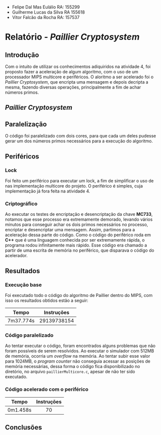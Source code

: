 * Felipe Dal Mas Eulálio RA: 155299
* Guilherme Lucas da Silva RA 155618 
* Vitor Falcão da Rocha RA: 157537

# Relatório - *Paillier Cryptosystem*

## Introdução

Com o intuito de utilizar os conhecimentos adiquiridos na atividade 4, foi proposto fazer a aceleração de algum algoritmo, com o uso de um processador MIPS multicore e periféricos. O aloritmo a ser acelerado foi o *Paillier Cryptosystem*, que encripta uma mensagem e depois decripta a mesma, fazendo diversas operações, principalmente a fim de achar números primos. 

## *Paillier Cryptosystem*
<!--FALCON'S PLACE TO SHINE-->

## Paralelização

O código foi paralelizado com dois cores, para que cada um deles pudesse gerar um dos números primos necessários para a execução do algoritmo.

## Periféricos

### Lock

Foi feito um periférico para executar um lock, a fim de simplificar o uso de nas implementação multicore do projeto. O periférico é simples, cuja implementação já fora feita na atividade 4.

### Criptográfico
Ao executar os testes de encriptação e desencriptação da chave **MC733**, notamos que esse processo era extremamente demorado, levando vários minutos para conseguir achar os dois primos necessários no processo, encriptar e desencriptar uma mensagem. Assim, partimos para a aceleração dessa parte do código. Como o código do periférico roda em **C++** que é uma linguagem conhecida por ser extremamente rápida, o programa rodou infinitamente mais rápido. Esse código era chamado a partir de uma escrita de memória no periférico, que disparava o código do acelerador.

## Resultados
### Execução base

Foi executado todo o código do algoritmo de Paillier dentro do MIPS, com isso os resultados obtidos estão a seguir:

| Tempo 	| Instruções |
|:-------:|:----------:|
|7m37.774s| 29139738154|

### Código paralelizado

Ao tentar executar o código, foram encontrados alguns problemas que não foram possíveis de serem resolvidos. Ao executar o simulador com 512MB de memória, ocorria um *overflow* na memória. Ao tentar subir esse valor para 1024MB, o *program counter* não conseguia acessar as posições de memória necessárias, dessa forma o código fica disponibilizado no diretório, no arquivo ```paillierMulticore.c```, apesar de não ter sido executado.

### Código acelerado com o periférico

<!--Falar algo bonito-->

| Tempo 	| Instruções |
|:-------:|:----------:|
| 0m1.458s| 		70		|

## Conclusões

<!--O que dizer desse trabalho que bem conheço e odeio pacas?-->